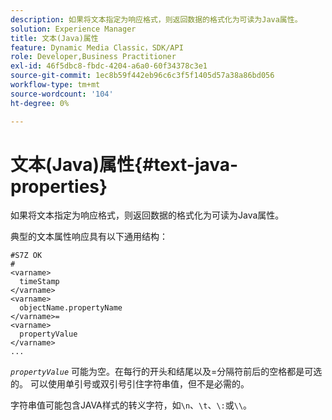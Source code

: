 ```yaml
---
description: 如果将文本指定为响应格式，则返回数据的格式化为可读为Java属性。
solution: Experience Manager
title: 文本(Java)属性
feature: Dynamic Media Classic，SDK/API
role: Developer,Business Practitioner
exl-id: 46f5dbc8-fbdc-4204-a6a0-60f34378c3e1
source-git-commit: 1ec8b59f442eb96c6c3f5f1405d57a38a86bd056
workflow-type: tm+mt
source-wordcount: '104'
ht-degree: 0%

---
```


# 文本(Java)属性{#text-java-properties}

如果将文本指定为响应格式，则返回数据的格式化为可读为Java属性。

典型的文本属性响应具有以下通用结构：

```
#S7Z OK
#
<varname>
  timeStamp
</varname>
<varname>
  objectName.propertyName
</varname>=
<varname>
  propertyValue
</varname>
...
```

*`propertyValue`* 可能为空。在每行的开头和结尾以及=分隔符前后的空格都是可选的。 可以使用单引号或双引号引住字符串值，但不是必需的。

字符串值可能包含JAVA样式的转义字符，如`\n`、`\t`、`\:`或`\\`。
